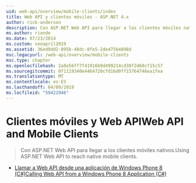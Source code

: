 ```yaml
---
uid: web-api/overview/mobile-clients/index
title: Web API y clientes móviles - ASP.NET 4.x
author: rick-anderson
description: Con ASP.NET Web API para llegar a los clientes móviles nativos.
ms.author: riande
ms.date: 07/23/2014
ms.custom: seoapril2019
ms.assetid: 36ed9dd2-095b-48dc-8fe5-2de475b4098d
msc.legacyurl: /web-api/overview/mobile-clients
msc.type: chapter
ms.openlocfilehash: 2a8e56ff7f41916b0d499214cd38f2d60cf15c57
ms.sourcegitcommit: 0f1119340e4464720cfd16d0ff15764746ea1fea
ms.translationtype: MT
ms.contentlocale: es-ES
ms.lasthandoff: 04/09/2019
ms.locfileid: "59422946"
---
```

# <a name="web-api-and-mobile-clients"></a><span data-ttu-id="b18e7-103">Clientes móviles y Web API</span><span class="sxs-lookup"><span data-stu-id="b18e7-103">Web API and Mobile Clients</span></span>

> <span data-ttu-id="b18e7-104">Con ASP.NET Web API para llegar a los clientes móviles nativos.</span><span class="sxs-lookup"><span data-stu-id="b18e7-104">Using ASP.NET Web API to reach native mobile clients.</span></span>


- [<span data-ttu-id="b18e7-105">Llamar a Web API desde una aplicación de Windows Phone 8 (C#)</span><span class="sxs-lookup"><span data-stu-id="b18e7-105">Calling Web API from a Windows Phone 8 Application (C#)</span></span>](calling-web-api-from-a-windows-phone-8-application.md)
